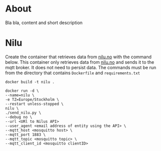 # About
Bla bla, content and short description


# Nilu
Create the container that retrieves data from [nilu.no](https://www.nilu.no) with the command below. This container only retrieves data from [nilu.no](https://www.nilu.no) and sends it to the mqtt broker. It does not need to persist data. The commands must be run from the directory that contains `Dockerfile` and `requirements.txt`

`docker build -t nilu .`

```
docker run -d \  
--name=nilu \  
-e TZ=Europe/Stockholm \  
--restart unless-stopped \ 
nilu \  
./send_nilu.py \  
--debug no \  
--url <URl to Nilus API>
--user_agent <email address of entity using the API> \  
--mqtt_host <mosquitto host> \  
--mqtt_port 1883 \  
--mqtt_topic <mosquitto topic> \  
--mqtt_client_id <mosquitto clientID>
```


